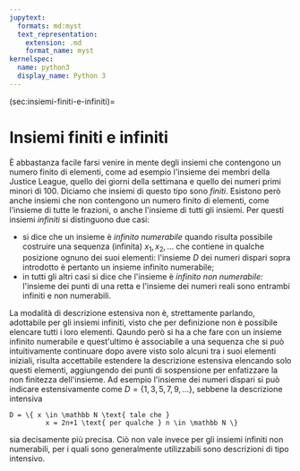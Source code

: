 ```yaml
---
jupytext:
  formats: md:myst
  text_representation:
    extension: .md
    format_name: myst
kernelspec:
  name: python3
  display_name: Python 3
---
```


(sec:insiemi-finiti-e-infiniti)=
# Insiemi finiti e infiniti
È abbastanza facile farsi venire in mente degli insiemi che contengono un
numero finito di elementi, come ad esempio l'insieme dei membri della Justice
League, quello dei giorni della settimana e quello dei numeri primi minori di
$100$. Diciamo che insiemi di questo tipo sono _finiti_. Esistono però anche
insiemi che non contengono un numero finito di elementi, come l'insieme di
tutte le frazioni, o anche l'insieme di tutti gli insiemi. Per questi insiemi
_infiniti_ si distinguono due casi:

- si dice che un insieme è _infinito numerabile_ quando risulta possibile
  costruire una sequenza (infinita) $x_1, x_2, \dots$ che contiene in qualche
  posizione ognuno dei suoi elementi: l'insieme $D$ dei numeri dispari sopra
  introdotto è pertanto un insieme infinito numerabile;
- in tutti gli altri casi si dice che l'insieme è _infinito non numerabile:_
  l'insieme dei punti di una retta e l'insieme dei numeri reali sono entrambi
  infiniti e non numerabili.

La modalità di descrizione estensiva non è, strettamente parlando, adottabile
per gli insiemi infiniti, visto che per definizione non è possibile elencare
tutti i loro elementi. Qaundo però si ha a che fare con un insieme infinito
numerabile e quest'ultimo è associabile a una sequenza che si può
intuitivamente continuare dopo avere visto solo alcuni tra i suoi elementi
iniziali, risulta accettabile estendere la descrizione estensiva elencando solo
questi elementi, aggiungendo dei punti di sospensione per enfatizzare la non
finitezza dell'insieme. Ad esempio l'insieme dei numeri dispari si può indicare
estensivamente come $D = \{1, 3, 5, 7, 9, ... \}$, sebbene la descrizione
intensiva

```{math}
D = \{ x \in \mathbb N \text{ tale che }
         x = 2n+1 \text{ per qualche } n \in \mathbb N \}
```

sia decisamente più precisa. Ciò non vale invece per gli insiemi infiniti non
numerabili, per i quali sono generalmente utilizzabili sono descrizioni di tipo
intensivo.
